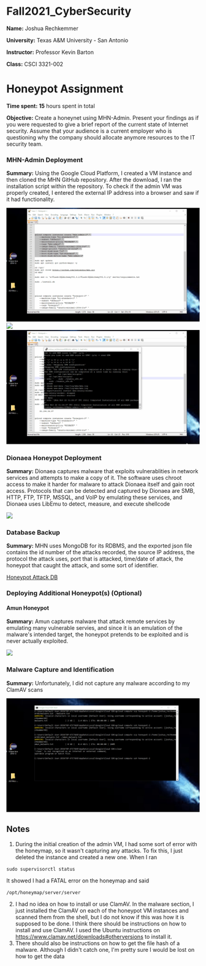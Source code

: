 # Fall2021_CyberSecurity

**Name:** Joshua Rechkemmer

**University:** Texas A&M University - San Antonio

**Instructor:** Professor Kevin Barton

**Class:** CSCI 3321-002

# Honeypot Assignment

**Time spent:** **15** hours spent in total

**Objective:** Create a honeynet using MHN-Admin. Present your findings as if you were requested to give a brief report of the current state of Internet security. Assume that your audience is a current employer who is questioning why the company should allocate anymore resources to the IT security team.

### MHN-Admin Deployment

**Summary:** Using the Google Cloud Platform, I created a VM instance and then cloned the MHN GitHub repository. After the download, I ran the installation script within the repository. To check if the admin VM was properly created, I entered the external IP address into a browser and saw if it had functionality.

<img src="/gif/mhn-admin_Setup1.gif">
<img src="/gif/mhn-admin_Setup2.gif">
<img src="/gif/mhn-admin_Setup3.gif">

### Dionaea Honeypot Deployment

**Summary:** Dionaea captures malware that exploits vulnerablities in network services and attempts to make a copy of it. The software uses chroot access to make it harder for malware to attack Dionaea itself and gain root access. Protocols that can be detected and captured by Dionaea are SMB, HTTP, FTP, TFTP, MSSQL, and VoIP by emulating these services, and Dionaea uses LibEmu to detect, measure, and execute shellcode

<img src="/gif/dionaea_honeypot.gif">

### Database Backup 

**Summary:** MHN uses MongoDB for its RDBMS, and the exported json file contains the id number of the attacks recorded, the source IP address, the protocol the attack uses, port that is attacked, time/date of attack, the honeypot that caught the attack, and some sort of identifier.

[Honeypot Attack DB](session.json)

### Deploying Additional Honeypot(s) (Optional)

#### Amun Honeypot

**Summary:** Amun captures malware that attack remote services by emulating many vulnerable servies, and since it is an emulation of the malware's intended target, the honeypot pretends to be exploited and is never actually exploited.

<img src="/gif/amun_honeypot.gif">

### Malware Capture and Identification

**Summary:** Unfortunately, I did not capture any malware according to my ClamAV scans

<img src="/gif/malware_Scan.gif">

## Notes

1. During the initial creation of the admin VM, I had some sort of error with the honeymap, so it wasn't capturing any attacks. To fix this, I just deleted the instance and created a new one. When I ran 

```
sudo supervisorctl status
```
It showed I had a FATAL error on the honeymap and said

```
/opt/honeymap/server/server
```

2. I had no idea on how to install or use ClamAV. In the malware section, I just installed the ClamAV on each of the honeypot VM instances and scanned them from the shell, but I do not know if this was how it is supposed to be done. I think there should be instructions on how to install and use ClamAV. I used the Ubuntu instructions on https://www.clamav.net/downloads#otherversions to install it.
3. There should also be instructions on how to get the file hash of a malware. Although I didn't catch one, I'm pretty sure I would be lost on how to get the data

